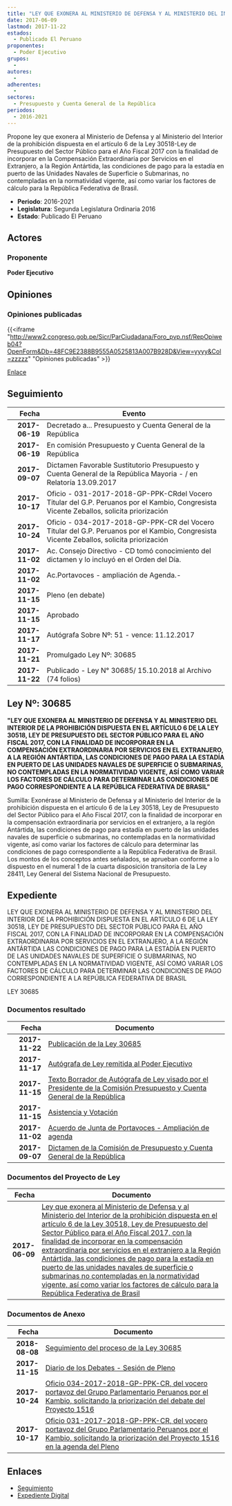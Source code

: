 ```yaml
---
title: "LEY QUE EXONERA AL MINISTERIO DE DEFENSA Y AL MINISTERIO DEL INTERIOR DE LA PROHIBICIÓN DISPUESTA EN EL ARTÍCULO 6 DE LA LEY 30518-LEY DE PRESUPUESTO DEL SECTOR PÚBLICO PARA EL AÑO FISCAL 2017 CON LA FINALIDAD DE INCORPORAR EN LA COMPENSACIÓN EXTRAORDINARIA POR SERVICIOS EN EL EXTRANJERO, LA REGIÓN ANTÁRTIDA, LAS CONDICIONES DE PAGO PARA LA ESTADÍA EN PUERTO DE LAS UNIDADES NAVALES DE SUPERFICIE O SUBMARINAS, NO CONTEMPLADAS EN LA NORMATIVIDAD VIGENTE, ASÍ COMO VARIAR LOS FACTORES DE CÁLCULO PARA LA REPÚBLICA FEDERATIVA DE BRASIL"
date: 2017-06-09
lastmod: 2017-11-22
estados: 
  - Publicado El Peruano
proponentes: 
  - Poder Ejecutivo
grupos: 
  - 
autores: 
  - 
adherentes: 
  - 
sectores: 
  - Presupuesto y Cuenta General de la República
periodos: 
  - 2016-2021
---
```


Propone ley que exonera al Ministerio de Defensa y al Ministerio del Interior de la prohibición dispuesta en el artículo 6 de la Ley 30518-Ley de Presupuesto del Sector Público para el Año Fiscal 2017 con la finalidad de incorporar en la Compensación Extraordinaria por Servicios en el Extranjero, a la Región Antártida, las condiciones de pago para la estadía en puerto de las Unidades Navales de Superficie o Submarinas, no contempladas en la normatividad vigente, así como variar los factores de cálculo para la República Federativa de Brasil.

- **Periodo**: 2016-2021
- **Legislatura**: Segunda Legislatura Ordinaria 2016
- **Estado**: Publicado El Peruano

## Actores

### Proponente

**Poder Ejecutivo**


## Opiniones

### Opiniones publicadas

{{<iframe "http://www2.congreso.gob.pe/Sicr/ParCiudadana/Foro_pvp.nsf/RepOpiweb04?OpenForm&Db=48FC9E2388B9555A0525813A007B928D&View=yyyy&Col=zzzzz" "Opiniones publicadas" >}}

[Enlace](http://www2.congreso.gob.pe/Sicr/ParCiudadana/Foro_pvp.nsf/RepOpiweb04?OpenForm&Db=48FC9E2388B9555A0525813A007B928D&View=yyyy&Col=zzzzz)

## Seguimiento

| Fecha | Evento |
|------:|--------|
| **2017-06-19** | Decretado a... Presupuesto y Cuenta General de la República|
| **2017-06-19** | En comisión Presupuesto y Cuenta General de la República|
| **2017-09-07** | Dictamen Favorable Sustitutorio Presupuesto y Cuenta General de la República Mayoria - / en Relatoría 13.09.2017|
| **2017-10-17** | Oficio - 031-2017-2018-GP-PPK-CRdel Vocero Titular del G.P. Peruanos por el Kambio, Congresista Vicente Zeballos, solicita priorización|
| **2017-10-24** | Oficio - 034-2017-2018-GP-PPK-CR del Vocero Titular del G.P. Peruanos por el Kambio, Congresista Vicente Zeballos, solicita priorización|
| **2017-11-02** | Ac. Consejo Directivo - CD tomó conocimiento del dictamen y lo incluyó en el Orden del Día.|
| **2017-11-02** | Ac.Portavoces - ampliación de Agenda.-|
| **2017-11-15** | Pleno (en debate)|
| **2017-11-15** | Aprobado|
| **2017-11-17** | Autógrafa Sobre Nº: 51 - vence: 11.12.2017|
| **2017-11-21** | Promulgado Ley Nº: 30685|
| **2017-11-22** | Publicado - Ley N° 30685/ 15.10.2018 al Archivo (74 folios)|

## Ley Nº: 30685

**"LEY QUE EXONERA AL MINISTERIO DE DEFENSA Y AL MINISTERIO DEL INTERIOR DE LA PROHIBICIÓN DISPUESTA EN EL ARTÍCULO 6 DE LA LEY 30518, LEY DE PRESUPUESTO DEL SECTOR PÚBLICO PARA EL AÑO FISCAL 2017, CON LA FINALIDAD DE INCORPORAR EN LA COMPENSACIÓN EXTRAORDINARIA POR SERVICIOS EN EL EXTRANJERO, A LA REGIÓN ANTÁRTIDA, LAS CONDICIONES DE PAGO PARA LA ESTADÍA EN PUERTO DE LAS UNIDADES NAVALES DE SUPERFICIE O SUBMARINAS, NO CONTEMPLADAS EN LA NORMATIVIDAD VIGENTE, ASÍ COMO VARIAR LOS FACTORES DE CÁLCULO PARA DETERMINAR LAS CONDICIONES DE PAGO CORRESPONDIENTE A LA REPÚBLICA FEDERATIVA DE BRASIL"**

Sumilla: Exonérase al Ministerio de Defensa y al Ministerio del Interior de la prohibición dispuesta en el artículo 6 de la Ley 30518, Ley de Presupuesto del Sector Público para el Año Fiscal 2017, con la finalidad de incorporar en la compensación extraordinaria por servicios en el extranjero, a la región Antártida, las condiciones de pago para estadía en puerto de las unidades navales de superficie o submarinas, no contempladas en la normatividad vigente, así como variar los factores de cálculo para determinar las condiciones de pago correspondiente a la República Federativa de Brasil. Los montos de los conceptos antes señalados, se aprueban conforme a lo dispuesto en el numeral 1 de la cuarta disposición transitoria de la Ley 28411, Ley General del Sistema Nacional de Presupuesto.


## Expediente

LEY QUE EXONERA AL MINISTERIO DE DEFENSA Y AL MINISTERIO DEL INTERIOR DE LA PROHIBICIÓN DISPUESTA EN EL ARTÍCULO 6 DE LA LEY 30518, LEY DE PRESUPUESTO DEL SECTOR PÚBLICO PARA EL AÑO FISCAL 2017, CON LA FINALIDAD DE INCORPORAR EN LA COMPENSACIÓN EXTRAORDINARIA POR SERVICIOS EN EL EXTRANJERO, A LA REGIÓN ANTÁRTIDA LAS CONDICIONES DE PAGO PARA LA ESTADÍA EN PUERTO DE LAS UNIDADES NAVALES DE SUPERFICIE O SUBMARINAS, NO CONTEMPLADAS EN LA NORMATIVIDAD VIGENTE, ASÍ COMO VARIAR LOS FACTORES DE CÁLCULO PARA DETERMINAR LAS CONDICIONES DE PAGO CORRESPONDIENTE A LA REPÚBLICA FEDERATIVA DE BRASIL

LEY 30685


### Documentos resultado

| Fecha | Documento |
|------:|--------|
| **2017-11-22** | [Publicación de la Ley 30685](http://www.leyes.congreso.gob.pe/Documentos/2016_2021/ADLP/Normas_Legales/30685-LEY.pdf) |
| **2017-11-17** | [Autógrafa de Ley remitida al Poder Ejecutivo](http://www.leyes.congreso.gob.pe/Documentos/2016_2021/ADLP/Texto_Aprobado/AU0151620171117.pdf) |
| **2017-11-15** | [Texto Borrador de Autógrafa de Ley visado por el Presidente de la Comisión Presupuesto y Cuenta General de la República](http://www.leyes.congreso.gob.pe/Documentos/2016_2021/Texto_Borrador_de_Autografa/BAU0151620171115.pdf) |
| **2017-11-15** | [Asistencia y Votación](http://www.leyes.congreso.gob.pe/Documentos/2016_2021/Asistencia_y_Votacion/Proyectos_de_Ley/AV0151620171115.pdf) |
| **2017-11-02** | [Acuerdo de Junta de Portavoces - Ampliación de agenda](http://www.leyes.congreso.gob.pe/Documentos/2016_2021/Acuerdos/Junta_Portavoces/AJP0151620171102.pdf) |
| **2017-09-07** | [Dictamen de la Comisión de Presupuesto y Cuenta General de la República](http://www.leyes.congreso.gob.pe/Documentos/2016_2021/Dictamenes/Proyectos_de_Ley/01516DC17MAY20170907_.pdf) |

### Documentos del Proyecto de Ley

| Fecha | Documento |
|------:|--------|
| **2017-06-09** | [Ley que exonera al Ministerio de Defensa y al Ministerio del Interior de la prohibición dispuesta en el artículo 6 de la Ley 30518, Ley de Presupuesto del Sector Público para el Año Fiscal 2017, con la finalidad de incorporar en la compensación extraordinaria por servicios en el extranjero a la Región Antártida, las condiciones de pago para la estadía en puerto de las unidades navales de superficie o submarinas no contempladas en la normatividad vigente, así como variar los factores de cálculo para la República Federativa de Brasil](http://www.leyes.congreso.gob.pe/Documentos/2016_2021/Proyectos_de_Ley_y_de_Resoluciones_Legislativas/PL0151620170609..pdf) |

### Documentos de Anexo

| Fecha | Documento |
|------:|--------|
| **2018-08-08** | [Seguimiento del proceso de la Ley 30685](http://www.leyes.congreso.gob.pe/Documentos/2016_2021/Seguimiento_de_Proyectos_de_Ley/01516PL20180808.pdf) |
| **2017-11-15** | [Diario de los Debates - Sesión de Pleno](http://www.leyes.congreso.gob.pe/Documentos/2016_2021/ADLP/Diario_Debates/30685-TDD.pdf) |
| **2017-10-24** | [Oficio 034-2017-2018-GP-PPK-CR, del vocero portavoz del Grupo Parlamentario Peruanos por el Kambio, solicitando la priorización del debate del Proyecto 1516](http://www.leyes.congreso.gob.pe/Documentos/2016_2021/Oficios/Congresistas/OFICIO-034-2017-2018-GP-PPK-CR.PDF) |
| **2017-10-17** | [Oficio 031-2017-2018-GP-PPK-CR, del vocero portavoz del Grupo Parlamentario Peruanos por el Kambio, solicitando la priorización del Proyecto 1516 en la agenda del Pleno](http://www.leyes.congreso.gob.pe/Documentos/2016_2021/Oficios/Congresistas/OFICIO-031-2017-2018-GP-PPK-CR.pdf) |

## Enlaces 

- [Seguimiento](http://www2.congreso.gob.pe/Sicr/TraDocEstProc/CLProLey2016.nsf/f7fff46988ca05b1052578e100829cc7/7f5df5fbebd02b2d0525813b0000cc69?OpenDocument)
- [Expediente Digital](http://www2.congreso.gob.pehttp://www2.congreso.gob.pe/Sicr/TraDocEstProc/CLProLey2016.nsf/f7fff46988ca05b1052578e100829cc7/7f5df5fbebd02b2d0525813b0000cc69?OpenDocument&Click=05257FB7005EB655.eb71d0cf91d8294e05256cdf006b5706/$Body/0.1C6C)
